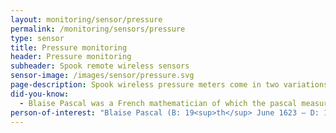 ```yaml
---
layout: monitoring/sensor/pressure
permalink: /monitoring/sensors/pressure
type: sensor
title: Pressure monitoring
header: Pressure monitoring
subheader: Spook remote wireless sensors
sensor-image: /images/sensor/pressure.svg
page-description: Spook wireless pressure meters come in two variations and measure pressure in a PSIG sensor (pounds per square inch gauge). PSIG indicates that the pressure is relative to atmospheric pressure. This sensor measures pressure from 0-50 PSIG.
did-you-know:
  - Blaise Pascal was a French mathematician of which the pascal measurement (Pa) is named. Pa is an SI derived unit of pressure or stress and is a metric pressure unit and is equal to a force of one newton per square metre. Pa is derived from the equation <code>kg⋅m−1⋅s−2</code>.
person-of-interest: "Blaise Pascal (B: 19<sup>th</sup> June 1623 – D: 19<sup>th</sup> August 1662)"
---
```

